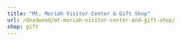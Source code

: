 ```yaml
---
title: "Mt. Moriah Visitor Center & Gift Shop"
url: /deadwood/mt-moriah-visitor-center-and-gift-shop/
shop: gift
---
```

